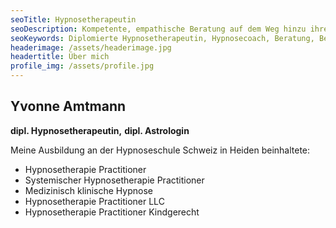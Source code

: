 ```yaml
---
seoTitle: Hypnosetherapeutin
seoDescription: Kompetente, empathische Beratung auf dem Weg hinzu ihren Zielen
seoKeywords: Diplomierte Hypnosetherapeutin, Hypnosecoach, Beratung, Begleitung Hypnotherapie, Hypnosetherapie in Muttenz, Hypnosetherapeutin in Muttenz, Lebenshilfe, kompetente Beratung
headerimage: /assets/headerimage.jpg
headertitle: Über mich
profile_img: /assets/profile.jpg
---
```


## Yvonne Amtmann
**dipl. Hypnosetherapeutin,**
**dipl. Astrologin**

Meine Ausbildung  an der Hypnoseschule Schweiz in Heiden beinhaltete:
* Hypnosetherapie Practitioner
* Systemischer Hypnosetherapie Practitioner
* Medizinisch klinische Hypnose
* Hypnosetherapie Practitioner LLC 
* Hypnosetherapie Practitioner Kindgerecht